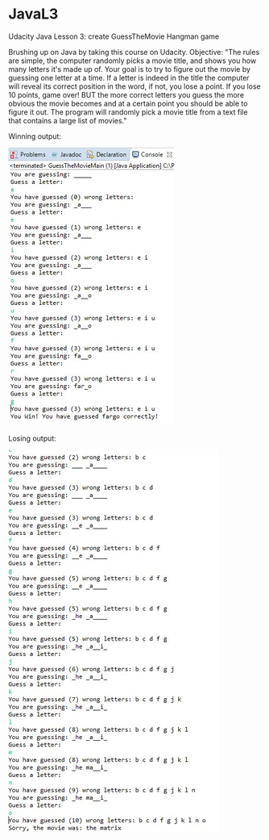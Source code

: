 # JavaL3
Udacity Java Lesson 3: create GuessTheMovie Hangman game

Brushing up on Java by taking this course on Udacity.
Objective: 
"The rules are simple, the computer randomly picks a movie title, and shows you how many letters it's made up of. Your goal is to try to figure out the movie by guessing one letter at a time.
If a letter is indeed in the title the computer will reveal its correct position in the word, if not, you lose a point. If you lose 10 points, game over!
BUT the more correct letters you guess the more obvious the movie becomes and at a certain point you should be able to figure it out.
The program will randomly pick a movie title from a text file that contains a large list of movies."

Winning output: 

![alt text](https://github.com/agiang96/JavaL3/blob/master/pics/WinningOutput.JPG)

Losing output:

![alt text](https://github.com/agiang96/JavaL3/blob/master/pics/LosingOutput.JPG)
